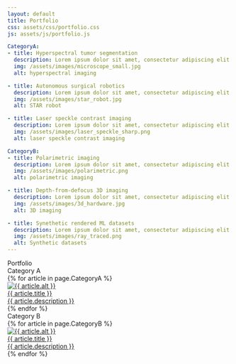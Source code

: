 ```yaml
---
layout: default
title: Portfolio
css: assets/css/portfolio.css
js: assets/js/portfolio.js

CategoryA:
- title: Hyperspectral tumor segmentation
  description: Lorem ipsum dolor sit amet, consectetur adipiscing elit. Praesent viverra et ipsum nec lacinia. Cras sodales pellentesque diam, at egestas est efficitur nec.
  img: /assets/images/microscope_small.jpg
  alt: hyperspectral imaging

- title: Autonomous surgical robotics
  description: Lorem ipsum dolor sit amet, consectetur adipiscing elit. Praesent viverra et ipsum nec lacinia. Cras sodales pellentesque diam, at egestas est efficitur nec.
  img: /assets/images/star_robot.jpg
  alt: STAR robot

- title: Laser speckle contrast imaging
  description: Lorem ipsum dolor sit amet, consectetur adipiscing elit. Praesent viverra et ipsum nec lacinia. Cras sodales pellentesque diam, at egestas est efficitur nec.
  img: /assets/images/laser_speckle_sharp.png
  alt: laser speckle contrast imaging

CategoryB:
- title: Polarimetric imaging
  description: Lorem ipsum dolor sit amet, consectetur adipiscing elit. Praesent viverra et ipsum nec lacinia. Cras sodales pellentesque diam, at egestas est efficitur nec.
  img: /assets/images/polarimetric.png
  alt: polarimetric imaging

- title: Depth-from-defocus 3D imaging
  description: Lorem ipsum dolor sit amet, consectetur adipiscing elit. Praesent viverra et ipsum nec lacinia. Cras sodales pellentesque diam, at egestas est efficitur nec.
  img: /assets/images/3d_hardware.jpg
  alt: 3D imaging

- title: Synethetic rendered ML datasets
  description: Lorem ipsum dolor sit amet, consectetur adipiscing elit. Praesent viverra et ipsum nec lacinia. Cras sodales pellentesque diam, at egestas est efficitur nec.
  img: /assets/images/ray_traced.png
  alt: Synthetic datasets
---
```


<div class="content">
	<div class="heading">Portfolio</div>
	<div class="subheading">Category A</div>
	<div class="masonry-with-columns">
		{% for article in page.CategoryA %}
			<article>
				 <a href="#">
				 	<div class="scrim-gradient"></div>
					<img src="{{site.baseurl}}{{ article.img }}" alt="{{ article.alt }}">
				 	<div class="title2">{{ article.title }}</div>
				 	<div class="description2">{{ article.description }}</div>
				</a>
			</article>
		{% endfor %}
	</div>
	<div class="subheading">Category B</div>
	<div class="masonry-with-columns">
		{% for article in page.CategoryB %}
			<article>
				 <a href="#">
				 	<div class="scrim-gradient"></div>
					<img src="{{site.baseurl}}{{ article.img }}" alt="{{ article.alt }}">
				 	<div class="title2">{{ article.title }}</div>
				 	<div class="description2">{{ article.description }}</div>
				</a>
			</article>
		{% endfor %}
	</div>

</div>